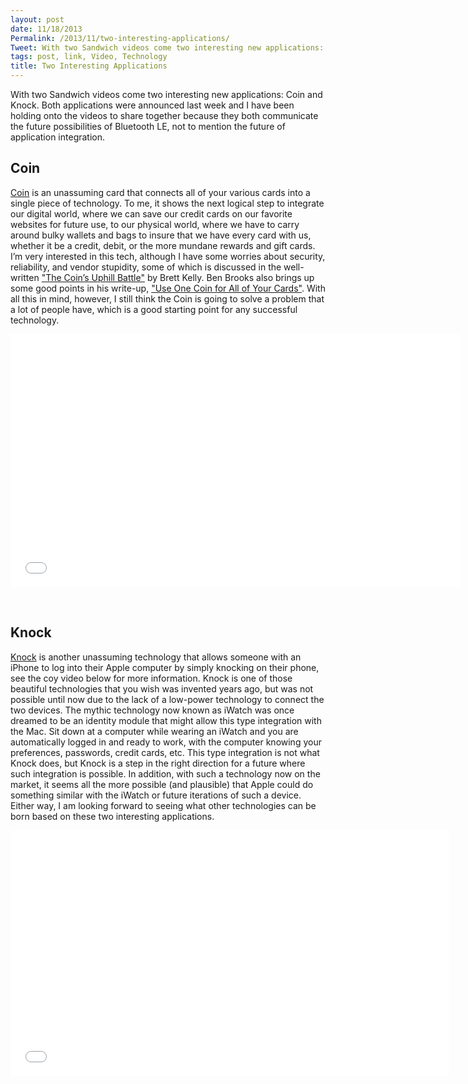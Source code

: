 ```yaml
---
layout: post
date: 11/18/2013
Permalink: /2013/11/two-interesting-applications/
Tweet: With two Sandwich videos come two interesting new applications: Coin and Knock.
tags: post, link, Video, Technology
title: Two Interesting Applications
---
```


<p>With two Sandwich videos come two interesting new applications: Coin and Knock. Both applications were announced last week and I have been holding onto the videos to share together because they both communicate the future possibilities of Bluetooth LE, not to mention the future of application integration.</p>

<h2>Coin</h2>

<p><a href="https://onlycoin.com" title="Coin">Coin</a> is an unassuming card that connects all of your various cards into a single piece of technology. To me, it shows the next logical step to integrate our digital world, where we can save our credit cards on our favorite websites for future use, to our physical world, where we have to carry around bulky wallets and bags to insure that we have every card with us, whether it be a credit, debit, or the more mundane rewards and gift cards. I&#8217;m very interested in this tech, although I have some worries about security, reliability, and vendor stupidity, some of which is discussed in the well-written <a href="http://nerdgap.com/coin-uphill-battle/" title="The Coin's Uphill Battle - Bridging the Nerd Gap">"The Coin&#8217;s Uphill Battle"</a> by Brett Kelly. Ben Brooks also brings up some good points in his write-up, <a href="http://brooksreview.net/2013/11/coin/" title="Use One Coin for All of Your Cards - The Brooks Review">"Use One Coin for All of Your Cards"</a>. With all this in mind, however, I still think the Coin is going to solve a problem that a lot of people have, which is a good starting point for any successful technology.</p>

<iframe id="video" width="720" height="405" src="//www.youtube.com/embed/w9Sx34swEG0" frameborder="0" allowfullscreen></iframe>

<p><br/></p>

<h2>Knock</h2>

<p><a href="http://www.knocktounlock.com" title="Knock">Knock</a> is another unassuming technology that allows someone with an iPhone to log into their Apple computer by simply knocking on their phone, see the coy video below for more information. Knock is one of those beautiful technologies that you wish was invented years ago, but was not possible until now due to the lack of a low-power technology to connect the two devices. The mythic technology now known as iWatch was once dreamed to be an identity module that might allow this type integration with the Mac. Sit down at a computer while wearing an iWatch and you are automatically logged in and ready to work, with the computer knowing your preferences, passwords, credit cards, etc. This type integration is not what Knock does, but Knock is a step in the right direction for a future where such integration is possible. In addition, with such a technology now on the market, it seems all the more possible (and plausible) that Apple could do something similar with the iWatch or future iterations of such a device. Either way, I am looking forward to seeing what other technologies can be born based on these two interesting applications.</p>

<iframe id="video" width="702" height="393" src="//www.youtube.com/embed/CyX8FfSKg04" frameborder="0" allowfullscreen></iframe>